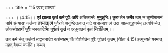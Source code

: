 +++
title = "15 एवञ् ज्ञात्वा"

+++
।।4.15।। **एवं ज्ञात्वा कृतं कर्म पूर्वैः अपि** अतिक्रान्तैः
**मुमुक्षुभिः। कुरु** तेन **कर्मैव** त्वम् न तूष्णीमासनं नापि संन्यासः
कर्तव्यः **तस्मात् त्वं** पूर्वैरपि अनुष्ठितत्वात् यदि अनात्मज्ञः त्वं
तदा आत्मशुद्ध्यर्थम् तत्त्वविच्चेत् लोकसंग्रहार्थं **पूर्वैः** जनकादिभिः
**पूर्वतरं कृतं** न अधुनातनं कृतं निर्वर्तितम्।।  
  
तत्र कर्म चेत् कर्तव्यं त्वद्वचनादेव करोम्यहम् किं विशेषितेन पूर्वैः
पूर्वतरं कृतम् (गीता 4.15) इत्युच्यते यस्मात् महत् वैषम्यं कर्मणि। कथम्
